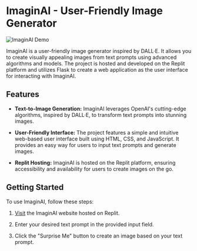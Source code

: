 # ImaginAI - User-Friendly Image Generator

![ImaginAI Demo]()

ImaginAI is a user-friendly image generator inspired by DALL·E. It allows you to create visually appealing images from text prompts using advanced algorithms and models. The project is hosted and developed on the Replit platform and utilizes Flask to create a web application as the user interface for interacting with ImaginAI.

## Features

- **Text-to-Image Generation:** ImaginAI leverages OpenAI's cutting-edge algorithms, inspired by DALL·E, to transform text prompts into stunning images.

- **User-Friendly Interface:** The project features a simple and intuitive web-based user interface built using HTML, CSS, and JavaScript. It provides an easy way for users to input text prompts and generate images.

- **Replit Hosting:** ImaginAI is hosted on the Replit platform, ensuring accessibility and availability for users to create images on the go.

## Getting Started

To use ImaginAI, follow these steps:

1. [Visit](https://imaginai.ananya-gta.repl.co/) the ImaginAI website hosted on Replit.

2. Enter your desired text prompt in the provided input field.

3. Click the "Surprise Me" button to create an image based on your text prompt.
